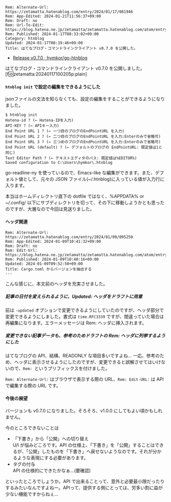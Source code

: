 ```header
Rem: Alternate-Url: https://zetamatta.hatenablog.com/entry/2024/01/17/081946
Rem: App-Edited: 2024-01-21T11:56:37+09:00
Rem: Draft: no
Rem: Url-To-Edit: https://blog.hatena.ne.jp/zetamatta/zetamatta.hatenablog.com/atom/entry/6801883189075689455
Rem: Published: 2024-01-17T08:33:02+09:00
Category: htnblog
Updated: 2024-01-17T08:19:46+09:00
Title: はてなブログ・コマンドラインクライアント v0.7.0 を公開した。
```
+ [Release v0.7.0 · hymkor/go-htnblog](https://github.com/hymkor/go-htnblog/releases/tag/v0.7.0)

はてなブログ・コマンドラインクライアント v0.7.0 を公開しました。[f:id:zetamatta:20240117100205p:plain]

#### `htnblog init` で設定の編集をできるようにした

jsonファイルの文法を知らなくても、設定の編集をすることができるようになりました。

```
$ htnblog init
Hatena-id ? (← Hatena-IDを入力)
API-KEY ? (← APIキー入力)
End Point URL 1 ? (← 一つ目のブログのEndPointURL を入力)
End Point URL 2 ? (← 二つ目のブログのEndPointURL を入力:Enterのみで省略可)
End Point URL 3 ? (← 三つめのブログのEndPointURL を入力:Enterのみで省略可)
End Point URL (default) ? (← デフォルトのブログの EndPointURL: 既定値は1と同じ)
Text Editor Path ? (← テキストエディタのパス: 既定値は%EDITOR%)
Saved configuration to C:\Users\hymkor\.htnblog
```

go-readline-ny を使っているので、Emacs-like な編集ができます。また、デフォルト値として、元々の JSON ファイル(~/.htnblog)に入っている値が入力行に入ります。

本当はホームディレクトリ直下の dotfile ではなく、%APPDATA% or ~/.config/ 以下にサブディレクトリを切って、その下に移動しようかとも思ったのですが、大層なので今回は見送りました。

#### ヘッダ関連

```
Rem: Alternate-Url: https://zetamatta.hatenablog.com/entry/2024/01/09/095250
Rem: App-Edited: 2024-01-09T10:41:32+09:00
Rem: Draft: no
Rem: Edit-Url: https://blog.hatena.ne.jp/zetamatta/zetamatta.hatenablog.com/atom/entry/6801883189073619485
Rem: Published: 2024-01-09T10:40:16+09:00
Updated: 2024-01-09T09:52:50+09:00
Title: Cargo.toml からバージョンを抽出する
---
```

こんな感じに、本文前のヘッダを充実させました。

##### 記事の日付を変えられるように、Updated: ヘッダをドラフトに用意

前は `-updated` オプションで変更できるようにしていたのですが、ヘッダ部分で変更できるようにしました。書式は `time.RFC3339` ですが、間違っていた場合は再編集になります。エラーメッセージは Rem: ヘッダに挿入されます。

##### 変更できない記事データも、参考のためドラフトの Rem: ヘッダに列挙するようにした

はてなブログの API、結構、READONLY な項目多いですよね… 一応、参考のため、ヘッダに表示させるようにしたのですが、変更できると誤解させてはいけないので、`Rem: `というプリフィックスを付けました。

`Rem: Alternate-Url:` はブラウザで表示する際の URL、`Rem: Edit-URL:` は API で編集する際の URL です。

#### 今後の展望

バージョンも v0.7.0 になりました。そろそろ、v1.0.0 にしてもよい頃かもしれません。

今のところできないことは

+ 「下書き」から「公開」への切り替え  
    U/I が悩みどころです。API の仕様上、「下書き」を「公開」することはできるが、「公開」したものを「下書き」へ戻せないようなのです。それが分かるような表現にする必要があります。
+ タグの付与  
    API の仕様的にできたかなぁ…(要確認)

といったところでしょうか。API で出来ることって、意外と必要最小限だったりするみたいなんですよねー。APIって、提供する側にとっては、労多い割に益が少ない機能ですからねぇ…
